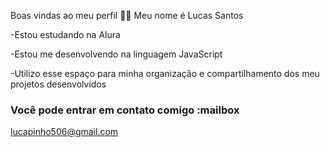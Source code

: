Boas vindas ao meu perfil 💙💙
Meu nome é Lucas Santos

-Estou estudando na Alura

-Estou me desenvolvendo na linguagem JavaScript

-Utilizo esse espaço para minha organização e compartilhamento dos meu projetos desenvolvidos

### Você pode entrar em contato comigo :mailbox

lucapinho506@gmail.com
